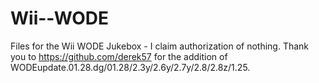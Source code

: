 # Wii--WODE
Files for the Wii WODE Jukebox - I claim authorization of nothing.
Thank you to https://github.com/derek57 for the addition of WODEupdate.01.28.dg/01.28/2.3y/2.6y/2.7y/2.8/2.8z/1.25.
